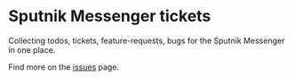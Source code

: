 # Sputnik Messenger tickets

Collecting todos, tickets, feature-requests, bugs for the Sputnik Messenger in one place.

Find more on the [issues](https://github.com/sputnik-messenger/sputnik-messenger-tickets/issues) page.
